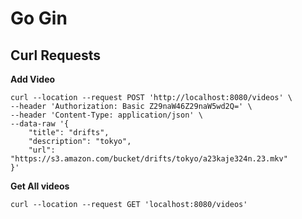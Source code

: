 # Go Gin

## Curl Requests

<b> Add Video </b>

```
curl --location --request POST 'http://localhost:8080/videos' \
--header 'Authorization: Basic Z29naW46Z29naW5wd2Q=' \
--header 'Content-Type: application/json' \
--data-raw '{
    "title": "drifts",
    "description": "tokyo",
    "url": "https://s3.amazon.com/bucket/drifts/tokyo/a23kaje324n.23.mkv"
}'
```

<b>Get All videos</b>

```
curl --location --request GET 'localhost:8080/videos'
```

